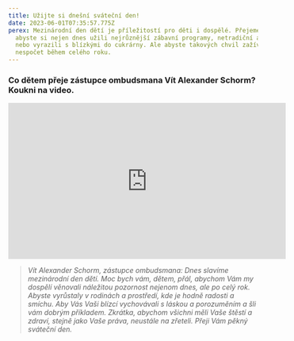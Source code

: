 ```yaml
---
title: Užijte si dnešní sváteční den!
date: 2023-06-01T07:35:57.775Z
perex: Mezinárodní den dětí je příležitostí pro děti i dospělé. Přejeme vám,
  abyste si nejen dnes užili nejrůznější zábavní programy, netradiční aktivity
  nebo vyrazili s blízkými do cukrárny. Ale abyste takových chvil zažívali
  nespočet během celého roku.
---
```

### Co dětem přeje zástupce ombudsmana Vít Alexander Schorm? Koukni na video. 

<iframe width="560" height="315" src="https://www.youtube.com/embed/hK4nwPgcj-Q" title="YouTube video player" frameborder="0" allow="accelerometer; autoplay; clipboard-write; encrypted-media; gyroscope; picture-in-picture; web-share" allowfullscreen></iframe>

> *Vít Alexander Schorm, zástupce ombudsmana: Dnes slavíme mezinárodní den dětí. Moc bych vám, dětem, přál, abychom Vám my dospělí věnovali náležitou pozornost nejenom dnes, ale po celý rok. Abyste vyrůstaly v rodinách a prostředí, kde je hodně radosti a smíchu. Aby Vás Vaši blízcí vychovávali s láskou a porozuměním a šli vám dobrým příkladem. Zkrátka, abychom všichni měli Vaše štěstí a zdraví, stejně jako Vaše práva, neustále na zřeteli. Přeji Vám pěkný sváteční den.*